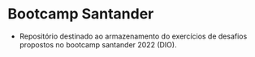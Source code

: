 # Bootcamp Santander

- Repositório destinado ao armazenamento do exercícios de desafios propostos 
no bootcamp santander 2022 (DIO).